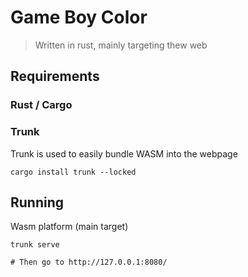 # Game Boy Color 
> Written in rust, mainly targeting thew web

## Requirements

### Rust / Cargo

### Trunk

Trunk is used to easily bundle WASM into the webpage

```
cargo install trunk --locked
```

## Running

Wasm platform (main target) 

```
trunk serve

# Then go to http://127.0.0.1:8080/
```
